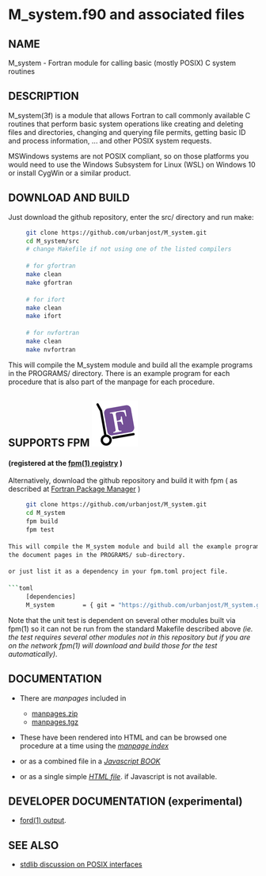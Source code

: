 # M_system.f90 and associated files

## NAME

   M_system - Fortran module for calling basic (mostly POSIX) C system routines

## DESCRIPTION

M_system(3f) is a module that allows Fortran to call commonly available C
routines that perform basic system operations like creating and deleting
files and directories, changing and querying file permits, getting basic
ID and process information, ... and other POSIX system requests.

MSWindows systems are not POSIX compliant, so on those platforms you
would need to use the Windows Subsystem for Linux (WSL) on Windows 10
or install CygWin or a similar product.

## DOWNLOAD AND BUILD

Just download the github repository, enter the src/ directory and run make:

```bash
     git clone https://github.com/urbanjost/M_system.git
     cd M_system/src
     # change Makefile if not using one of the listed compilers
     
     # for gfortran
     make clean
     make gfortran
     
     # for ifort
     make clean
     make ifort

     # for nvfortran
     make clean
     make nvfortran
```
This will compile the M_system module and build all the example programs
in the PROGRAMS/ directory. There is an example program for each procedure
that is also part of the manpage for each procedure.


## SUPPORTS FPM ![fpm](docs/images/fpm_logo.gif)
#### (registered at the [fpm(1) registry](https://github.com/fortran-lang/fpm-registry) )

Alternatively, download the github repository and build it with 
fpm ( as described at [Fortran Package Manager](https://github.com/fortran-lang/fpm) )

```bash
     git clone https://github.com/urbanjost/M_system.git
     cd M_system
     fpm build
     fpm test

This will compile the M_system module and build all the example programs from
the document pages in the PROGRAMS/ sub-directory.

or just list it as a dependency in your fpm.toml project file.

```toml
     [dependencies]
     M_system        = { git = "https://github.com/urbanjost/M_system.git" }
```

Note that the unit test is dependent on several other modules built via
fpm(1) so it can not be run from the standard Makefile described above
_(ie. the test requires several other modules not in this repository but
if you are on the network fpm(1) will download and build those for the
test automatically)_.

## DOCUMENTATION

 + There are *manpages* included in 
    + [manpages.zip](docs/manpages.zip) 
    + [manpages.tgz](docs/manpages.tgz) 

 + These have been rendered into HTML and can be browsed one procedure at a time
   using the
   [*manpage index*](https://urbanjost.github.io/M_system/man3.html)

 + or as a combined file in a
   [*Javascript BOOK*](https://urbanjost.github.io/M_system/BOOK_M_system.html)

 + or as a single simple [*HTML file*](https://urbanjost.github.io/M_system/M_system.html).
   if Javascript is not available.

## DEVELOPER DOCUMENTATION (experimental)

<!--
### doxygen

- [doxygen(1) output](https://urbanjost.github.io/M_time/doxygen_out/html/index.html).

### ford
-->

- [ford(1) output](https://urbanjost.github.io/M_time/fpm-ford/index.html).


## SEE ALSO
 + [stdlib discussion on POSIX interfaces](https://github.com/fortran-lang/stdlib/issues/22#issuecomment-733021530)
